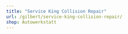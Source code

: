```yaml
---
title: "Service King Collision Repair"
url: /gilbert/service-king-collision-repair/
shop: Autowerkstatt
---
```

